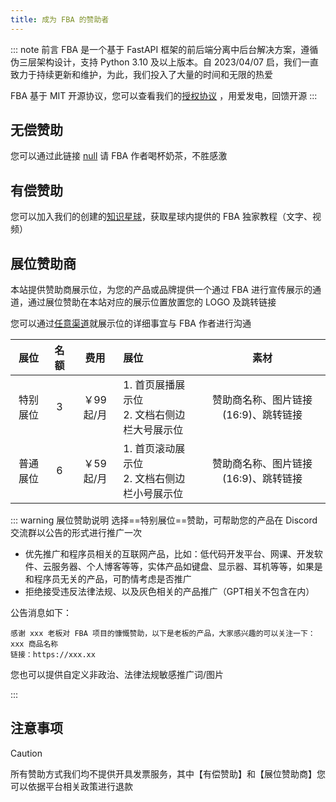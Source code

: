 ```yaml
---
title: 成为 FBA 的赞助者
---
```


::: note 前言
FBA 是一个基于 FastAPI 框架的前后端分离中后台解决方案，遵循伪三层架构设计，支持 Python 3.10 及以上版本。自 2023/04/07
启，我们一直致力于持续更新和维护，为此，我们投入了大量的时间和无限的热爱

FBA 基于 MIT 开源协议，您可以查看我们的[授权协议](/guide/summary/why.md#承诺)
，用爱发电，回馈开源<Icon name="twemoji:sparkling-heart" />
:::

## 无偿赞助

您可以通过此链接 [null](https://wu-clan.github.io/sponsor/) 请 FBA 作者喝杯奶茶，不胜感激

## 有偿赞助

您可以加入我们的创建的[知识星球](https://t.zsxq.com/PDk8b)，获取星球内提供的 FBA 独家教程（文字、视频）

## 展位赞助商

本站提供赞助商展示位，为您的产品或品牌提供一个通过 FBA 进行宣传展示的通道，通过展位赞助在本站对应的展示位置放置您的
LOGO 及跳转链接

您可以通过[任意渠道](https://wu-clan.github.io/homepage/)就展示位的详细事宜与 FBA 作者进行沟通

|  展位  | 名额 |   费用   | 展位                               |          素材           |
|:----:|:--:|:------:|:---------------------------------|:---------------------:|
| 特别展位 | 3  | ￥99起/月 | 1. 首页展播展示位 <br /> 2. 文档右侧边栏大号展示位 | 赞助商名称、图片链接(16:9)、跳转链接 |
| 普通展位 | 6  | ￥59起/月 | 1. 首页滚动展示位 <br /> 2. 文档右侧边栏小号展示位 | 赞助商名称、图片链接(16:9)、跳转链接 |

::: warning 展位赞助说明
选择==特别展位==赞助，可帮助您的产品在 Discord 交流群以公告的形式进行推广一次

- 优先推广和程序员相关的互联网产品，比如：低代码开发平台、网课、开发软件、云服务器、个人博客等等，实体产品如键盘、显示器、耳机等等，如果是和程序员无关的产品，可酌情考虑是否推广
- 拒绝接受违反法律法规、以及灰色相关的产品推广（GPT相关不包含在内）

公告消息如下：

```text
感谢 xxx 老板对 FBA 项目的慷慨赞助，以下是老板的产品，大家感兴趣的可以关注一下：
xxx 商品名称
链接：https://xxx.xx
```

您也可以提供自定义非政治、法律法规敏感推广词/图片

:::

## 注意事项

> [!CAUTION]
> 所有赞助方式我们均不提供开具发票服务，其中【有偿赞助】和【展位赞助商】您可以依据平台相关政策进行退款
